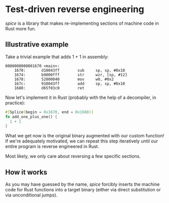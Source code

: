 # Test-driven reverse engineering

*spice* is a library that makes re-implementing sections of machine code in
Rust more fun.

## Illustrative example

Take a trivial example that adds 1 + 1 in assembly:

```
0000000000001670 <main>:
    1670:       d10043ff        sub     sp, sp, #0x10
    1674:       b9000fff        str     wzr, [sp, #12]
    1678:       52800040        mov     w0, #0x2
    167c:       910043ff        add     sp, sp, #0x10
    1680:       d65f03c0        ret
```

Now let's implement it in Rust (probably with the help of a decompiler, in practice):

```rust
#[Splice(begin = 0x1670, end = 0x1680)]
fn add_one_plus_one() {
  1 + 1
}
```

What we get now is the original binary augmented with our custom function!
If we're adequately motivated, we can repeat this step iteratively until our entire
program is reverse engineered in Rust.

Most likely, we only care about reversing a few specific sections.

## How it works

As you may have guessed by the name, *spice* forcibly inserts the machine code for
Rust functions into a target binary (either via direct substitution or via unconditional
jumps).